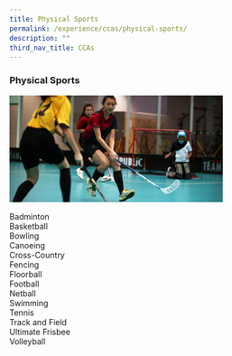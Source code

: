 ```yaml
---
title: Physical Sports
permalink: /experience/ccas/physical-sports/
description: ""
third_nav_title: CCAs
---
```

### **Physical Sports**
<img src="/images/sports.jpg" style="width:75%">

Badminton<br>
Basketball<br>
Bowling<br>
Canoeing<br>
Cross-Country<br>
Fencing<br>
Floorball<br>
Football<br>
Netball<br>
Swimming<br>
Tennis<br>
Track and Field<br>
Ultimate Frisbee<br>
Volleyball
